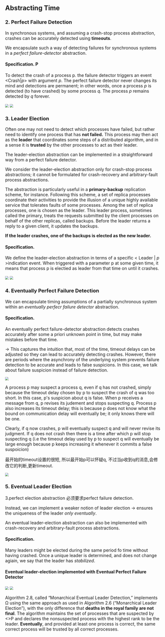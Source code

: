 ## Abstracting Time

### 2. Perfect Failure Detection

In synchronous systems, and assuming a crash-stop process abstraction, crashes can be accurately detected using **timeouts**.

We encapsulate such a way of detecting failures for synchronous systems in a *perfect failure-detector* abstraction.

#### Specification. P

To detect the crash of a process p. the failure detector triggers an event <Crash|*p*> with argument *p*. The perfect failure detector never changes its mind and detections are permanent; in other words, once a process *p* is detected (to have crashed) by some process *q.* The process *p* remains detected by *q* forever.

<img src="1.png" style="zoom:70%;" />

<img src="2.png" style="zoom:70%;" />

### 3. Leader Election

Often one may not need to detect which processes have failed, but rather need to identify one process that has **not failed.** This process may then act as the **leader** that coordinates some steps of a distributed algorithm, and in a sense it is **trusted** by the other processes to act as their leader.

The leader-election abstraction can be implemented in a straightforward way from a perfect failure detector.

We consider the leader-election abstraction only for crash-stop process abstractions; it cannot be formulated for crash-recovery and arbitrary-fault process abstractions.

The abstraction is particularly useful in a **primary-backup** replication scheme, for instance. Following this scheme, a set of replica processes coordinate their activities to provide the illusion of a unique highly available service that tolerates faults of some processes. Among the set of replica processes, one is chosen as the leader. This leader process, sometimes called the primary, treats the requests submitted by the client processes on behalf of the other replicas, called backups. Before the leader returns a reply to a given client, it updates the backups.

**If the leader crashes, one of the backups is elected as the new leader.**

 #### Specification. 

We define the leader-election abstraction in terms of a specific < Leader | *p* >indication event. When triggered with a parameter p at some given time, it means that process p is electied as leader from that time on until it crashes. 

<img src="3.png" style="zoom:70%;" />

<img src="4.png" style="zoom:70%;" />

### 4. Eventually Perfect Failure Detection

We can encapsulate timing assumptions of a partially synchronous system within an *eventually perfecr failure detector* abstraction.

#### Specification. 

An eventually perfect failure-detector abstraction detects crashes accurately after some a priori unknown point in time, but may make mistakes before that time.

-> This captures the intuition that, most of the time, timeout delays can be adjusted so they can lead to accurately detecting crashes. However, there are periods where the asynchrony of the underlying system prevents failure detection to be accurate and leads to false suspicions.  In this case, we talk about failure suspicion instead of failure detection.

<img src="5.png" style="zoom:70%;" />

A process p may suspect a process q, even if q has not crashed, simply because the timeout delay chosen by p to suspect the crash of q was too short. In this case, p's suspicion about q is false. When p receives a message from q, p revises its judement and stops suspecting q. Process p also increases its timeout delay; this is because p does not know what the bound on communication delay will eventually be; it only knows there will be one.

Clearly, if q now crashes, p will eventually suspect q and will never revise its judgment. If q does not crash then there is a time after which p will stop suspecting q (i.e the timeout delay used by p to suspect q will eventually be large enough because p keeps increasing it whenever it commits a false suspoicion)

最开始的timeout设置的很短, 所以最开始p可以怀疑q, 不过当p收到q的消息,会修改它的判断,更新timeout.



<img src="6.png" style="zoom:70%;" />

### 5. Eventual Leader Election

3.perfect election abstraction 必须要求perfect failure detection.

Instead, we can implement a weaker notion of leader election -> ensures the uniqueness of the leader *only eventually*.

An eventual leader-election abstraction can also be implemented with crash-recovery and arbitrary-fault process abstractions.

#### Specification. 

Many leaders might be elected during the same period fo time without having crashed. Once a unique leader is determined, and does not change agiain, we say that the leader has *stabilized*. 

#### Eventual leader-election implemented with Eventual Perfect Failure Detector 

<img src="7.png" style="zoom:70%;" />

<img src="8.png" style="zoom:70%;" />

Algorithm 2.8, called “Monarchical Eventual Leader Detection,” implements Ω using the same approach as used in Algorithm 2.6 (“Monarchical Leader Election”), with the only difference that **deaths in the royal family are not final**. The algorithm maintains the set of processes that are suspected by <>P and declares the nonsuspected process with the highest rank to be the leader. **Eventually**, and provided at least one process is correct, the same correct process will be trusted by all correct processes.